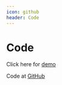 ```yaml
---
icon: github
header: Code
---
```


# Code

Click here for <a href="https://multi-sig.netlify.app" target="__blank">demo</a>

Code at <a href="https://github.com/t4sk/multi-sig-wallet" target="__blank">GitHub</a>
